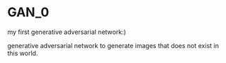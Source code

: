 # GAN_0
my first generative adversarial network:)

generative adversarial network to generate images that does not exist in this world. 
